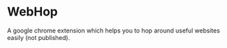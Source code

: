 # WebHop
A google chrome extension which helps you to hop around useful websites easily (not published).
